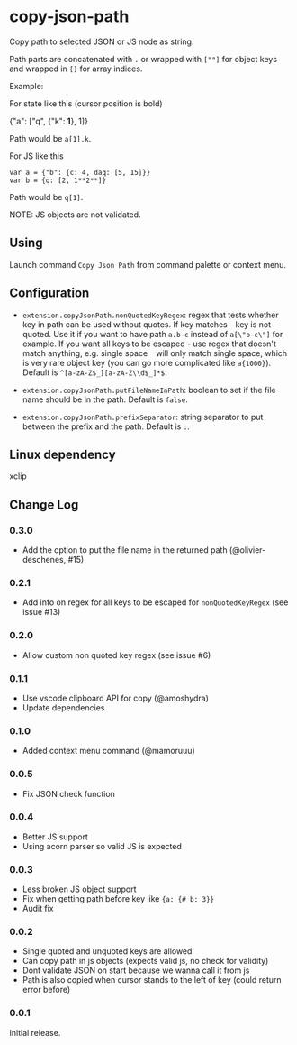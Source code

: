 # copy-json-path

Copy path to selected JSON or JS node as string.

Path parts are concatenated with `.` or wrapped with `[""]` for object keys and wrapped in `[]` for array indices.

Example:

For state like this (cursor position is bold)

{"a": ["q", {"k": **1**}, 1]}

Path would be `a[1].k`.

For JS like this 

```
var a = {"b": {c: 4, daq: [5, 15]}}
var b = {q: [2, 1**2**]}
```

Path would be `q[1]`.

NOTE: JS objects are not validated.

## Using

Launch command `Copy Json Path` from command palette or context menu.

## Configuration

- `extension.copyJsonPath.nonQuotedKeyRegex`: regex that tests whether key in path can be used without quotes. If key matches - key is not quoted. Use it if you want to have path `a.b-c` instead of `a[\"b-c\"]` for example. If you want all keys to be escaped - use regex that doesn't match anything, e.g. single space ` ` will only match single space, which is very rare object key (you can go more complicated like `a{1000}`). Default is `^[a-zA-Z$_][a-zA-Z\\d$_]*$`.

- `extension.copyJsonPath.putFileNameInPath`: boolean to set if the file name should be in the path. Default is `false`.

- `extension.copyJsonPath.prefixSeparator`: string separator to put between the prefix and the path. Default is `:`.

## Linux dependency

xclip

## Change Log

### 0.3.0

- Add the option to put the file name in the returned path (@olivier-deschenes, #15)

### 0.2.1

- Add info on regex for all keys to be escaped for `nonQuotedKeyRegex` (see issue #13)

### 0.2.0

- Allow custom non quoted key regex (see issue #6)

### 0.1.1

- Use vscode clipboard API for copy (@amoshydra)
- Update dependencies

### 0.1.0

- Added context menu command (@mamoruuu)

### 0.0.5

- Fix JSON check function

### 0.0.4

- Better JS support
- Using acorn parser so valid JS is expected

### 0.0.3

- Less broken JS object support
- Fix when getting path before key like `{a: {# b: 3}}`
- Audit fix

### 0.0.2

- Single quoted and unquoted keys are allowed
- Can copy path in js objects (expects valid js, no check for validity)
- Dont validate JSON on start because we wanna call it from js
- Path is also copied when cursor stands to the left of key (could return error before)

### 0.0.1

Initial release.
